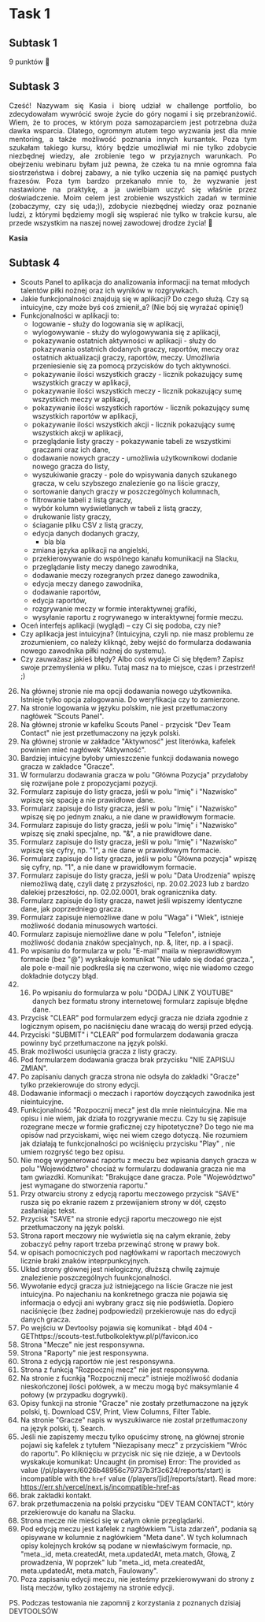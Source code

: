 # **Task 1**
## **Subtask 1**
9 punktów 🤸
## **Subtask 3**
<p align="justify">Cześć! Nazywam się Kasia i biorę udział w challenge portfolio, bo zdecydowałam wywrócić swoje życie do góry nogami i się przebranżowić. Wiem, że to proces, w którym poza samozaparciem jest potrzebna duża dawka wsparcia. Dlatego, ogromnym atutem tego wyzwania jest dla mnie mentoring, a także możliwość poznania innych kursantek. Poza tym szukałam takiego kursu, który będzie umożliwiał mi nie tylko zdobycie niezbędnej wiedzy, ale zrobienie tego w przyjaznych warunkach. Po obejrzeniu webinaru byłam już pewna, że czeka tu na mnie ogromna fala siostrzeństwa i dobrej zabawy, a nie tylko uczenia się na pamięć pustych frazesów. Poza tym bardzo przekanało mnie to, że wyzwanie jest nastawione na praktykę, a ja uwielbiam uczyć się właśnie przez doświadczenie. Moim celem jest zrobienie wszystkich zadań w terminie (zobaczymy, czy się uda;)), zdobycie niezbędnej wiedzy oraz poznanie ludzi, z którymi będziemy mogli się wspierać nie tylko w trakcie kursu, ale przede wszystkim na naszej nowej zawodowej drodze życia! 🍾</p>

**Kasia**
## **Subtask 4**
- Scouts Panel to aplikacja do analizowania informacji na temat młodych talentów piłki nożnej oraz ich wyników w rozgrywkach.
- Jakie funkcjonalności znajdują się w aplikacji? Do czego służą. Czy są intuicyjne, czy może byś coś zmienił_a? (Nie bój się wyrażać opinię!)
- Funkcjonalności w aplikacji to:
  * logowanie - służy do logowania się w aplikacji,
  * wylogowywanie - służy do wylogowywania się z aplikacji,
  * pokazywanie ostatnich aktywności w aplikacji - służy do pokazywania ostatnich dodanych graczy, raportów, meczy oraz ostatnich aktualizacji graczy, raportów, meczy. Umożliwia przeniesienie się za pomocą przycisków do tych aktywności.
  * pokazywanie ilości wszystkich graczy - licznik pokazujący sumę wszystkich graczy w aplikacji,
  * pokazywanie ilości wszystkich meczy - licznik pokazujący sumę wszystkich meczy w aplikacji,
  * pokazywanie ilości wszystkich raportów - licznik pokazujący sumę wszystkich raportów w aplikacji,
  * pokazywanie ilości wszystkich akcji - licznik pokazujący sumę wszystkich akcji w aplikacji,
  * przeglądanie listy graczy - pokazywanie tabeli ze wszystkimi graczami oraz ich dane,
  * dodawanie nowych graczy - umożliwia użytkownikowi dodanie nowego gracza do listy,
  * wyszukiwanie graczy - pole do wpisywania danych szukanego gracza, w celu szybszego znalezienie go na liście graczy,
  * sortowanie danych graczy w poszczególnych kolumnach,
  * filtrowanie tabeli z listą graczy,
  * wybór kolumn wyświetlanych w tabeli z listą graczy,
  * drukowanie listy graczy,
  * ściaganie pliku CSV z listą graczy,
  * edycja danych dodanych graczy,
    * bla bla
  * zmiana języka aplikacji na angielski,
  * przekierowywanie do wspólnego kanału komunikacji na Slacku,
  * przeglądanie listy meczy danego zawodnika,
  * dodawanie meczy rozegranych przez danego zawodnika,
  * edycja meczy danego zawodnika,
  * dodawanie raportów,
  * edycja raportów,
  * rozgrywanie meczy w formie interaktywnej grafiki,
  * wysyłanie raportu z rogrywanego w interaktywnej formie meczu.
- Oceń interfejs aplikacji (wygląd) – czy Ci się podoba, czy nie?
- Czy aplikacja jest intuicyjna? (Intuicyjna, czyli np. nie masz problemu ze zrozumieniem, co należy kliknąć, żeby wejść do formularza dodawania nowego zawodnika piłki nożnej do systemu).
- Czy zauważasz jakieś błędy? Albo coś wydaje Ci się błędem? Zapisz swoje przemyślenia w pliku. Tutaj masz na to miejsce, czas i przestrzeń! ;)
26. Na głównej stronie nie ma opcji dodawania nowego użytkownika. Istnieje tylko opcja zalogowania. Do weryfikacja czy to zamierzone.
27. Na stronie logowania w języku polskim, nie jest przetłumaczony nagłówek "Scouts Panel". 
28. Na głównej stronie w kafelku Scouts Panel - przycisk "Dev Team Contact" nie jest przetłumaczony na język polski.
29. Na głównej stronie w zakładce "Aktywnosć" jest literówka, kafelek powinien mieć nagłówek "Aktywność".
30. Bardziej intuicyjne byłoby umieszczenie funkcji dodawania nowego gracza w zakładce "Gracze".
31. W formularzu dodawania gracza w polu "Główna Pozycja" przydałoby się rozwijane pole z propozycjami pozycji.
32. Formularz zapisuje do listy gracza, jeśli w polu "Imię" i "Nazwisko" wpiszę się spację a nie prawidłowe dane.
33. Formularz zapisuje do listy gracza, jeśli w polu "Imię" i "Nazwisko" wpiszę się po jednym znaku, a nie dane w prawidłowym formacie.
34. Formularz zapisuje do listy gracza, jeśli w polu "Imię" i "Nazwisko" wpiszę się znaki specjalne, np. "&", a nie prawidłowe dane.
35. Formularz zapisuje do listy gracza, jeśli w polu "Imię" i "Nazwisko" wpiszę się cyfry, np. "1", a nie dane w prawidłowym formacie.
36. Formularz zapisuje do listy gracza, jeśli w polu "Główna pozycja" wpiszę się cyfry, np. "1", a nie dane w prawidłowym formacie.
37. Formularz zapisuje do listy gracza, jeśli w polu "Data Urodzenia" wpiszę niemożliwą datę, czyli datę z przyszłości, np. 20.02.2023 lub z bardzo dalekiej przeszłości, np. 02.02.0001, brak ogranicznika daty.
38. Formularz zapisuje do listy gracza, nawet jeśli wpiszemy identyczne dane, jak poprzedniego gracza.
39. Formularz zapisuje niemożliwe dane w polu "Waga" i "Wiek", istnieje możliwość dodania minusowych wartości.
40. Formularz zapisuje niemożliwe dane w polu "Telefon", istnieje możliwość dodania znaków specjalnych, np. &, liter, np. a i spacji.
41. Po wpisaniu do formularza w polu "E-mail" maila w nieprawidłowym formacie (bez "@") wyskakuje komunikat "Nie udało się dodać gracza.", ale pole e-mail nie podkreśla się na czerwono, więc nie wiadomo czego dokładnie dotyczy błąd.
42. 16. Po wpisaniu do formularza w polu "DODAJ LINK Z YOUTUBE" danych bez formatu strony internetowej formularz zapisuje błędne dane.
43. Przycisk "CLEAR" pod formularzem edycji gracza nie działa zgodnie z logicznym opisem, po naciśnięciu dane wracają do wersji przed edycją.
44. Przyciski "SUBMIT" i "CLEAR" pod formularzem dodawania gracza powinny być przetłumaczone na język polski.
45. Brak możliwości usunięcia gracza z listy graczy.
46. Pod formularzem dodawania gracza brak przycisku "NIE ZAPISUJ ZMIAN".
47. Po zapisaniu danych gracza strona nie odsyła do zakładki "Gracze" tylko przekierowuje do strony edycji.
48. Dodawanie informacji o meczach i raportów doyczących zawodnika jest nieintuicyjne.
49. Funkcjonalność "Rozpocznij mecz" jest dla mnie nieintuicyjna. Nie ma opisu i nie wiem, jak działa to rozgrywanie meczu. Czy tu się zapisuje rozegrane mecze w formie graficznej czy hipotetyczne? Do tego nie ma opisów nad przyciskami, więc nei wiem czego dotyczą. Nie rozumiem jak działają te funkcjonalności po wciśnięciu przycisku "Play" , nie umiem rozgryść tego bez opisu.
50. Nie mogę wygenerować raportu z meczu bez wpisania danych gracza w polu "Województwo" chociaż w formularzu dodawania gracza nie ma tam gwiazdki. Komunikat: "Brakujące dane gracza. Pole "Województwo" jest wymagane do stworzenia raportu."
51. Przy otwarciu strony z edycją raportu meczowego przycisk "SAVE" rusza się po ekranie razem z przewijaniem strony w dół, często zasłaniając tekst.
52. Przycisk "SAVE" na stronie edycji raportu meczowego nie ejst przetłumaczony na język polski.
53. Strona raport meczowy nie wyświetla się na całym ekranie, żeby zobaczyć pełny raport trzeba przewinąć stronę w prawy bok.
54. w opisach pomocniczych pod nagłówkami w raportach meczowych licznie braki znaków inteprpunkcyjnych.
55. Układ strony głównej jest nielogiczny, dłuższą chwilę zajmuje znalezienie poszczególnych fuunkcjonalności.
56. Wywołanie edycji gracza już istniejącego na liście Gracze nie jest intuicyjna. Po najechaniu na konkretnego gracza nie pojawia się informacja o edycji ani wybrany gracz się nie podświetla. Dopiero naciśnięcie (bez żadnej podpowiedzi) przekierowuje nas do edycji danych gracza.
57. Po wejściu w Devtoolsy pojawia się komunikat - błąd 404 - GEThttps://scouts-test.futbolkolektyw.pl/pl/favicon.ico
58. Strona "Mecze" nie jest responsywna.
59. Strona "Raporty" nie jest responsywna.
60. Strona z edycją raportów nie jest responsywna.
61. Strona z funkcją "Rozpocznij mecz" nie jest responsywna.
62. Na stronie z fucnkją "Rozpocznij mecz" istnieje możliwość dodania nieskończonej ilości połówek, a w meczu mogą być maksymlanie 4 połowy (w przypadku dogrywki).
63. Opisy funkcji na stronie "Gracze" nie zostały przetłumaczone na język polski, tj. Download CSV, Print, View Columns, Filter Table.
64. Na stronie "Gracze" napis w wyszukiwarce nie został przetłumaczony na język polski, tj. Search.
65. Jeśli nie zapiszemy meczu tylko opuścimy stronę, na głównej stronie pojawi się kafelek z tytułem "Niezapisany mecz" z przyciskiem "Wróc do raportu". Po kliknięciu w przycisk nic się nie dzieje, a w Devtools wyskakuje komunikat: Uncaught (in promise) Error: The provided `as` value (/pl/players/6026b48956c79737b3f3c624/reports/start) is incompatible with the `href` value (/players/[id]/reports/start). Read more: https://err.sh/vercel/next.js/incompatible-href-as
66. brak zakładki kontakt.
67. brak przetłumaczenia na polski przycisku "DEV TEAM CONTACT", który przekierowuje do kanału na Slacku.
68. Strona mecze nie mieści się w całym oknie przeglądarki.
69. Pod edycją meczu jest kafelek z nagłówkiem "Lista zdarzeń", podania są opisywane w kolumnie z nagłówkiem "Meta dane". W tych kolumnach opisy kolejnych kroków są podane w niewłaściwym formacie, np. "meta._id, meta.createdAt, meta.updatedAt, meta.match, Głową, Z prowadzenia, W poprzek" lub 	"meta._id, meta.createdAt, meta.updatedAt, meta.match, Faulowany".
70. Poza zapisaniu edycji meczu, nie jesteśmy przekierowywani do strony z listą meczów, tylko zostajemy na stronie edycji.

PS. Podczas testowania nie zapomnij z korzystania z poznanych dzisiaj DEVTOOLSÓW
